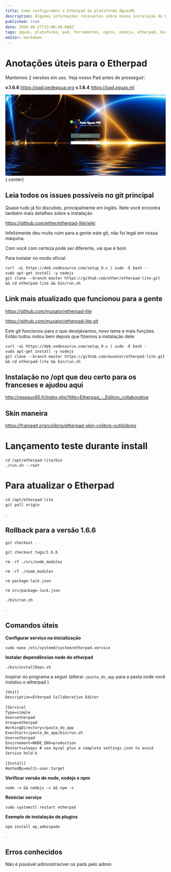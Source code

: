 ```yaml
---
title: Como configuramos o Etherpad da plataforma ÁguasML
description: Algumas informações relevantes sobre nossa instalação do Etherpad no Pede Água Pad
published: true
date: 2020-06-27T13:00:58.668Z
tags: águas, plataforma, pad, ferramentas, nginx, nodejs, etherpad, dicas
editor: markdown
---
```


# Anotações úteis para o Etherpad

Mantemos 2 versões em uso. Veja nosso Pad antes de prosseguir:

**v.1.6.6** https://pad.pedeagua.org
**v.1.8.4** https://pad.aguas.ml




<img src="/uploads/imagens-do-pad/print-pad-pedeagua-org.png" width="550" /> {.center}



## Leia todos os issues possíveis no git principal

Quase tudo já foi discutido, principalmente em inglês. Nele você encontra também mais detalhes sobre a instalação


https://github.com/ether/etherpad-lite/wiki


Infelizmente deu muito ruim para a gente este git, não foi legal em nossa máquina.


Com você com certeza pode ser diferente, vai que é bom


Para instalar no modo oficial:



```text
curl -sL https://deb.nodesource.com/setup_9.x | sudo -E bash -
sudo apt-get install -y nodejs
git clone --branch master https://github.com/ether/etherpad-lite.git && cd etherpad-lite && bin/run.sh
```





## Link mais atualizado que funcionou para a gente

https://github.com/muxator/etherpad-lite

https://github.com/muxator/etherpad-lite.git

Este git funcionou para o que desejávamos, novo tema e mais funções. Então tudou rodou bem depois que fizemos a instalação dele:




```text
curl -sL https://deb.nodesource.com/setup_9.x | sudo -E bash -
sudo apt-get install -y nodejs
git clone --branch master https://github.com/muxator/etherpad-lite.git && cd etherpad-lite && bin/run.sh
```


## Instalação no /opt que deu certo para os franceses e ajudou aqui

http://reseaux85.fr/index.php?title=Etherpad_-_Edition_collaborative




## Skin maneira

https://framagit.org/colibris/etherpad-skin-colibris-outilslibres




# Lançamento teste durante install

```text
cd /opt/etherpad-lite/bin
./run.sh --root
```




# Para atualizar o Etherpad
```text
cd /opt/etherpad-lite
git pull origin
```


.
## Rollback para a versão 1.6.6
```
git checkout .
```
``` 
git checkout tags/1.6.6
```
``` 
rm -rf ./src/node_modules
```
``` 
rm -rf ./node_modules
```
```
rm package-lock.json
```
```
rm src/package-lock.json
```
``` 
./bin/run.sh
```


.
## Comandos úteis

**Configurar serviço na inicialização**

``` 
sudo nano /etc/systemd/system/etherpad.service
```


**Instalar dependências node do etherpad**

``` 
./bin/installDeps.sh
```

Inspirar no programa a seguir (alterar `/pasta_do_app` para a pasta onde você instalou o etherpad )

```
[Unit]
Description=Etherpad Collaborative Editor

[Service]
Type=simple
User=etherpad
Group=etherpad
WorkingDirectory=/pasta_do_app
ExecStart=/pasta_do_app/bin/run.sh
User=etherpad
Environment=NODE_ENV=production
Restart=always # use mysql plus a complete settings.json to avoid Service hold-$

[Install]
WantedBy=multi-user.target

```

**Verificar versão de node, nodejs e npm**
``` 
node -v && nodejs -v && npm -v
```


**Reiniciar serviço**
```text
sudo systemctl restart etherpad
```

**Exemplo de instalação de plugins**
```
npm install ep_adminpads
```

.
## Erros conhecidos

Não é possível administrar/ver os pads pelo admin